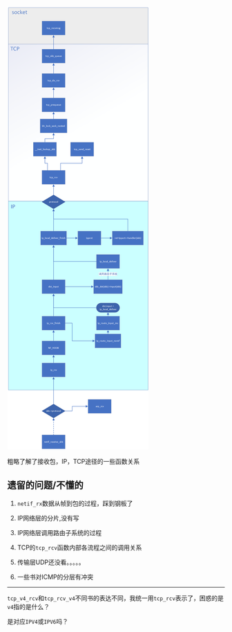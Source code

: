 <img src="../picture/协议栈函数.png" alt="协议栈函数"  />

粗略了解了接收包，IP，TCP途径的一些函数关系

## 遗留的问题/不懂的

1. `netif_rx`数据从帧到包的过程，踩到钢板了

2. IP网络层的分片,没有写

3. IP网络层调用路由子系统的过程

4. TCP的`tcp_rcv`函数内部各流程之间的调用关系

5. 传输层UDP还没看。。。。。

6. 一些书对ICMP的分层有冲突

---

`tcp_v4_rcv`和`tcp_rcv_v4`不同书的表达不同，我统一用`tcp_rcv`表示了，困惑的是`v4`指的是什么？

是对应`IPV4`或`IPV6`吗？
